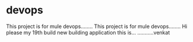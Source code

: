 # devops
This project is for mule devops........
This project is for mule devops........
Hi please my 19th build
new building application this is...
...........venkat

